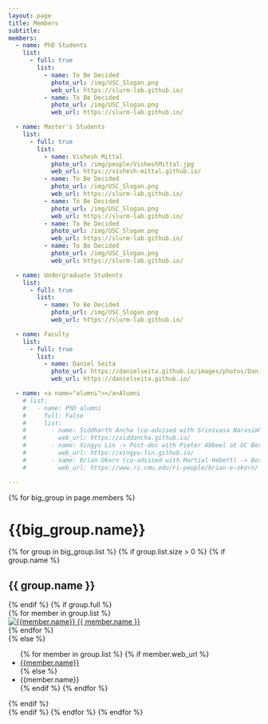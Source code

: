 ```yaml
---
layout: page
title: Members
subtitle:
members:
  - name: PhD Students
    list:
      - full: true
        list:
          - name: To Be Decided
            photo_url: /img/USC_Slogan.png
            web_url: https://slurm-lab.github.io/
          - name: To Be Decided
            photo_url: /img/USC_Slogan.png
            web_url: https://slurm-lab.github.io/

  - name: Master's Students
    list:
      - full: true
        list:
          - name: Vishesh Mittal
            photo_url: /img/people/VisheshMittal.jpg
            web_url: https://vishesh-mittal.github.io/
          - name: To Be Decided
            photo_url: /img/USC_Slogan.png
            web_url: https://slurm-lab.github.io/
          - name: To Be Decided
            photo_url: /img/USC_Slogan.png
            web_url: https://slurm-lab.github.io/
          - name: To Be Decided
            photo_url: /img/USC_Slogan.png
            web_url: https://slurm-lab.github.io/
          - name: To Be Decided
            photo_url: /img/USC_Slogan.png
            web_url: https://slurm-lab.github.io/

  - name: Undergraduate Students
    list:
      - full: true
        list:
          - name: To Be Decided
            photo_url: /img/USC_Slogan.png
            web_url: https://slurm-lab.github.io/

  - name: Faculty
    list:
      - full: true
        list:
          - name: Daniel Seita
            photo_url: https://danielseita.github.io/images/photos/Daniel_DTLA_Aug_2023.png
            web_url: https://danielseita.github.io/

  - name: <a name="alumni"></a>Alumni
    # list:
    #   - name: PhD alumni
    #     full: False
    #     list:
    #       - name: Siddharth Ancha (co-advised with Srinivasa Narasimhan) -> Post-doc with Nick Roy at MIT
    #         web_url: https://siddancha.github.io/
    #       - name: Xingyu Lin -> Post-doc with Pieter Abbeel at UC Berkeley
    #         web_url: https://xingyu-lin.github.io/
    #       - name: Brian Okorn (co-advised with Martial Hebert) -> Boston Dynamics AI Institute
    #         web_url: https://www.ri.cmu.edu/ri-people/brian-e-okorn/

---
```


<div class="row">
  {% for big_group in page.members %}
    <h1> {{big_group.name}} </h1>
    {% for group in big_group.list %}
    {% if group.list.size > 0 %}
      {% if group.name %}
        <h2>{{ group.name }}</h2>
      {% endif %}
      {% if group.full %}
      <div class="row member-row">
        {% for member in group.list %}
          <div class="col-xl-3 col-lg-3 col-md-3 text-center col-sm-6 col-xs-6 member-col">
            <a target="_blank" href="{{ member.web_url }}">
              <img class="img-responsive" src="{{ member.photo_url }}" alt="{{member.name}}">
            </a>
            <a target="_blank" href="{{ member.web_url }}">
              {{ member.name }}
            </a>
          </div>
        {% endfor %}
      </div>
      {% else %}
        <ul>
          {% for member in group.list %}
            {% if member.web_url %}
              <li><a href="{{member.web_url}}"> {{member.name}} </a></li>
            {% else %}
              <li><a> {{member.name}} </a></li>
            {% endif %}
          {% endfor %}
        </ul>
      {% endif %}
    <br>
    {% endif %}
    {% endfor %}
  {% endfor %}
</div>
